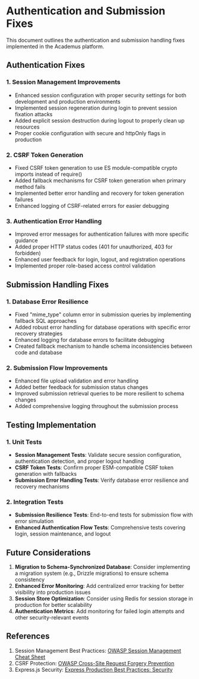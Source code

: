 # Authentication and Submission Fixes

This document outlines the authentication and submission handling fixes implemented in the Academus platform.

## Authentication Fixes

### 1. Session Management Improvements
- Enhanced session configuration with proper security settings for both development and production environments
- Implemented session regeneration during login to prevent session fixation attacks
- Added explicit session destruction during logout to properly clean up resources
- Proper cookie configuration with secure and httpOnly flags in production

### 2. CSRF Token Generation
- Fixed CSRF token generation to use ES module-compatible crypto imports instead of require()
- Added fallback mechanisms for CSRF token generation when primary method fails
- Implemented better error handling and recovery for token generation failures
- Enhanced logging of CSRF-related errors for easier debugging

### 3. Authentication Error Handling
- Improved error messages for authentication failures with more specific guidance
- Added proper HTTP status codes (401 for unauthorized, 403 for forbidden)
- Enhanced user feedback for login, logout, and registration operations
- Implemented proper role-based access control validation

## Submission Handling Fixes

### 1. Database Error Resilience
- Fixed "mime_type" column error in submission queries by implementing fallback SQL approaches
- Added robust error handling for database operations with specific error recovery strategies
- Enhanced logging for database errors to facilitate debugging
- Created fallback mechanism to handle schema inconsistencies between code and database

### 2. Submission Flow Improvements
- Enhanced file upload validation and error handling
- Added better feedback for submission status changes
- Improved submission retrieval queries to be more resilient to schema changes
- Added comprehensive logging throughout the submission process

## Testing Implementation

### 1. Unit Tests
- **Session Management Tests**: Validate secure session configuration, authentication detection, and proper logout handling
- **CSRF Token Tests**: Confirm proper ESM-compatible CSRF token generation with fallbacks
- **Submission Error Handling Tests**: Verify database error resilience and recovery mechanisms

### 2. Integration Tests
- **Submission Resilience Tests**: End-to-end tests for submission flow with error simulation
- **Enhanced Authentication Flow Tests**: Comprehensive tests covering login, session maintenance, and logout

## Future Considerations

1. **Migration to Schema-Synchronized Database**: Consider implementing a migration system (e.g., Drizzle migrations) to ensure schema consistency
2. **Enhanced Error Monitoring**: Add centralized error tracking for better visibility into production issues
3. **Session Store Optimization**: Consider using Redis for session storage in production for better scalability
4. **Authentication Metrics**: Add monitoring for failed login attempts and other security-relevant events

## References

1. Session Management Best Practices: [OWASP Session Management Cheat Sheet](https://cheatsheetseries.owasp.org/cheatsheets/Session_Management_Cheat_Sheet.html)
2. CSRF Protection: [OWASP Cross-Site Request Forgery Prevention](https://cheatsheetseries.owasp.org/cheatsheets/Cross-Site_Request_Forgery_Prevention_Cheat_Sheet.html)
3. Express.js Security: [Express Production Best Practices: Security](https://expressjs.com/en/advanced/best-practice-security.html)